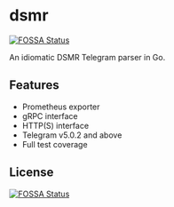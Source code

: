 # dsmr
[![FOSSA Status](https://app.fossa.com/api/projects/git%2Bgithub.com%2Fhyperized%2Fdsmr.svg?type=shield)](https://app.fossa.com/projects/git%2Bgithub.com%2Fhyperized%2Fdsmr?ref=badge_shield)


An idiomatic DSMR Telegram parser in Go.

## Features

- Prometheus exporter
- gRPC interface
- HTTP(S) interface
- Telegram v5.0.2 and above 
- Full test coverage





## License
[![FOSSA Status](https://app.fossa.com/api/projects/git%2Bgithub.com%2Fhyperized%2Fdsmr.svg?type=large)](https://app.fossa.com/projects/git%2Bgithub.com%2Fhyperized%2Fdsmr?ref=badge_large)